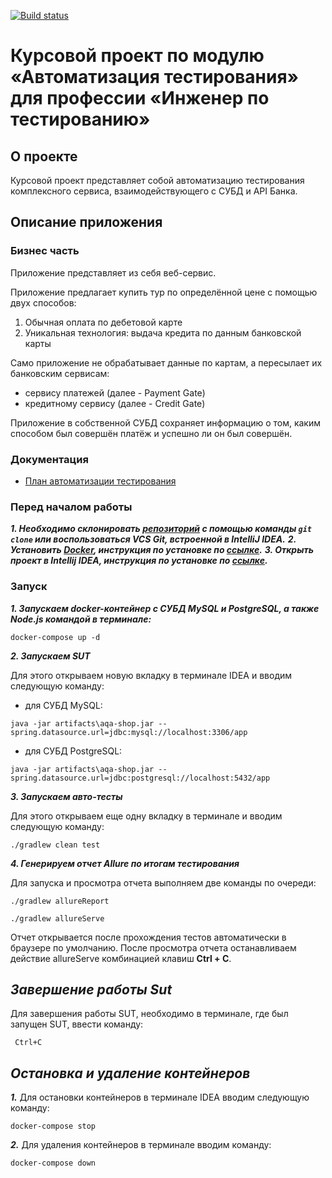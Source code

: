 [![Build status](https://ci.appveyor.com/api/projects/status/tutrf8r8y8wjs9yh/branch/master?svg=true)](https://ci.appveyor.com/project/SergeiVlasov1/aqa-course-project/branch/master)

# Курсовой проект по модулю «Автоматизация тестирования» для профессии «Инженер по тестированию»
## О проекте

Курсовой проект представляет собой автоматизацию тестирования комплексного сервиса, взаимодействующего с СУБД и API Банка.

## Описание приложения

### Бизнес часть

Приложение представляет из себя веб-сервис.

Приложение предлагает купить тур по определённой цене с помощью двух способов:
1. Обычная оплата по дебетовой карте
2. Уникальная технология: выдача кредита по данным банковской карты

Само приложение не обрабатывает данные по картам, а пересылает их банковским сервисам:
* сервису платежей (далее - Payment Gate)
* кредитному сервису (далее - Credit Gate)

Приложение в собственной СУБД сохраняет информацию о том, каким способом был совершён платёж и успешно ли он был совершён.

### Документация

- [План автоматизации тестирования](https://github.com/SergeiVlasov1/AQA_Course_Project/tree/master/docs/TestPlan.md)

### Перед началом работы

***1. Необходимо склонировать [репозиторий](https://github.com/SergeiVlasov1/AQA_Course_Project) с помощью команды `git clone` или воспользоваться VCS Git, встроенной в IntelliJ IDEA.***
***2. Установить [Docker](https://www.docker.com/), инструкция по установке по [ссылке](https://github.com/netology-code/aqa-homeworks/blob/master/docker/installation.md).***
***3. Открыть проект в Intellij IDEA, инструкция по установке по [ссылке](https://github.com/netology-code/javaqa-homeworks/blob/master/intro/idea.md).***

### Запуск

***1. Запускаем docker-контейнер с СУБД MySQL и PostgreSQL, а также Node.js командой в терминале:***
```
docker-compose up -d
```
***2. Запускаем SUT***

Для этого открываем новую вкладку в терминале IDEA и вводим следующую команду:

- для СУБД MySQL:

```
java -jar artifacts\aqa-shop.jar --spring.datasource.url=jdbc:mysql://localhost:3306/app
```
- для СУБД PostgreSQL:
```
java -jar artifacts\aqa-shop.jar --spring.datasource.url=jdbc:postgresql://localhost:5432/app
```

***3. Запускаем авто-тесты***

Для этого открываем еще одну вкладку в терминале и вводим следующую команду:

```
./gradlew clean test
```

***4. Генерируем отчет Allure по итогам тестирования***

Для запуска и просмотра отчета выполняем две команды по очереди:
```
./gradlew allureReport
```
```
./gradlew allureServe
```
Отчет открывается после прохождения тестов автоматически в браузере по умолчанию.
После просмотра отчета останавливаем действие allureServe комбинацией клавиш **Ctrl + C**.
## ***Завершение работы Sut***
Для завершения работы SUT, необходимо в терминале, где был запущен SUT, ввести команду:
```
 Ctrl+C
```
## ***Остановка и удаление контейнеров***
***1.*** Для остановки контейнеров в терминале IDEA вводим следующую команду:
```
docker-compose stop
``` 
***2.*** Для удаления контейнеров в терминале вводим команду:
```
docker-compose down
``` 
